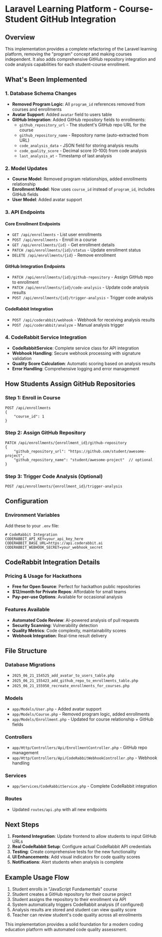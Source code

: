 # Laravel Learning Platform - Course-Student GitHub Integration

## Overview
This implementation provides a complete refactoring of the Laravel learning platform, removing the "program" concept and making courses independent. It also adds comprehensive GitHub repository integration and code analysis capabilities for each student-course enrollment.

## What's Been Implemented

### 1. Database Schema Changes
- **Removed Program Logic**: All `program_id` references removed from courses and enrollments
- **Avatar Support**: Added `avatar` field to users table
- **GitHub Integration**: Added GitHub repository fields to enrollments:
  - `github_repository_url` - The student's GitHub repo URL for the course
  - `github_repository_name` - Repository name (auto-extracted from URL)
  - `code_analysis_data` - JSON field for storing analysis results
  - `code_quality_score` - Decimal score (0-100) from code analysis
  - `last_analysis_at` - Timestamp of last analysis

### 2. Model Updates
- **Course Model**: Removed program relationships, added enrollments relationship
- **Enrollment Model**: Now uses `course_id` instead of `program_id`, includes GitHub fields
- **User Model**: Added avatar support

### 3. API Endpoints

#### Core Enrollment Endpoints
- `GET /api/enrollments` - List user enrollments
- `POST /api/enrollments` - Enroll in a course
- `GET /api/enrollments/{id}` - Get enrollment details
- `PATCH /api/enrollments/{id}/status` - Update enrollment status
- `DELETE /api/enrollments/{id}` - Remove enrollment

#### GitHub Integration Endpoints
- `PATCH /api/enrollments/{id}/github-repository` - Assign GitHub repo to enrollment
- `PATCH /api/enrollments/{id}/code-analysis` - Update code analysis results
- `POST /api/enrollments/{id}/trigger-analysis` - Trigger code analysis

#### CodeRabbit Integration
- `POST /api/coderabbit/webhook` - Webhook for receiving analysis results
- `POST /api/coderabbit/analyze` - Manual analysis trigger

### 4. CodeRabbit Service Integration
- **CodeRabbitService**: Complete service class for API integration
- **Webhook Handling**: Secure webhook processing with signature validation
- **Quality Score Calculation**: Automatic scoring based on analysis results
- **Error Handling**: Comprehensive logging and error management

## How Students Assign GitHub Repositories

### Step 1: Enroll in Course
```http
POST /api/enrollments
{
    "course_id": 1
}
```

### Step 2: Assign GitHub Repository
```http
PATCH /api/enrollments/{enrollment_id}/github-repository
{
    "github_repository_url": "https://github.com/student/awesome-project",
    "github_repository_name": "student/awesome-project"  // optional
}
```

### Step 3: Trigger Code Analysis (Optional)
```http
POST /api/enrollments/{enrollment_id}/trigger-analysis
```

## Configuration

### Environment Variables
Add these to your `.env` file:

```env
# CodeRabbit Integration
CODERABBIT_API_KEY=your_api_key_here
CODERABBIT_BASE_URL=https://api.coderabbit.ai
CODERABBIT_WEBHOOK_SECRET=your_webhook_secret
```

## CodeRabbit Integration Details

### Pricing & Usage for Hackathons
- **Free for Open Source**: Perfect for hackathon public repositories
- **$12/month for Private Repos**: Affordable for small teams
- **Pay-per-use Options**: Available for occasional analysis

### Features Available
- **Automated Code Review**: AI-powered analysis of pull requests
- **Security Scanning**: Vulnerability detection
- **Quality Metrics**: Code complexity, maintainability scores
- **Webhook Integration**: Real-time result delivery

## File Structure

### Database Migrations
- `2025_06_21_154525_add_avatar_to_users_table.php`
- `2025_06_21_155423_add_github_repo_to_enrollments_table.php`
- `2025_06_21_155950_recreate_enrollments_for_courses.php`

### Models
- `app/Models/User.php` - Added avatar support
- `app/Models/Course.php` - Removed program logic, added enrollments
- `app/Models/Enrollment.php` - Updated for course relationship + GitHub fields

### Controllers
- `app/Http/Controllers/Api/EnrollmentController.php` - GitHub repo management
- `app/Http/Controllers/Api/CodeRabbitWebhookController.php` - Webhook handling

### Services
- `app/Services/CodeRabbitService.php` - Complete CodeRabbit integration

### Routes
- Updated `routes/api.php` with all new endpoints

## Next Steps

1. **Frontend Integration**: Update frontend to allow students to input GitHub URLs
2. **Real CodeRabbit Setup**: Configure actual CodeRabbit API credentials
3. **Testing**: Create comprehensive tests for the new functionality
4. **UI Enhancements**: Add visual indicators for code quality scores
5. **Notifications**: Alert students when analysis is complete

## Example Usage Flow

1. Student enrolls in "JavaScript Fundamentals" course
2. Student creates a GitHub repository for their course project
3. Student assigns the repository to their enrollment via API
4. System automatically triggers CodeRabbit analysis (if configured)
5. Analysis results are stored and student can view quality score
6. Teacher can review student's code quality across all enrollments

This implementation provides a solid foundation for a modern coding education platform with automated code quality assessment.
